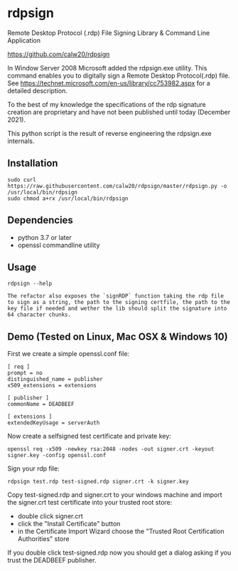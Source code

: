 # rdpsign
Remote Desktop Protocol (.rdp) File Signing Library & Command Line Application

https://github.com/calw20/rdpsign


In Window Server 2008 Microsoft added the rdpsign.exe utility.
This command enables you to digitally sign a Remote Desktop Protocol(.rdp) file.
See https://technet.microsoft.com/en-us/library/cc753982.aspx for a detailed description.

To the best of my knowledge the specifications of the rdp signature creation are proprietary and have not been published until today (December 2021).

This python script is the result of reverse engineering the rdpsign.exe internals.


## Installation

    sudo curl https://raw.githubusercontent.com/calw20/rdpsign/master/rdpsign.py -o /usr/local/bin/rdpsign
    sudo chmod a+rx /usr/local/bin/rdpsign


## Dependencies

- python 3.7 or later
- openssl commandline utility


## Usage

    rdpsign --help

    The refactor also exposes the `signRDP` function taking the rdp file to sign as a string, the path to the signing certfile, the path to the key file if needed and wether the lib should split the signature into 64 character chunks.


## Demo (Tested on Linux, Mac OSX & Windows 10)

First we create a simple openssl.conf file:

    [ req ]
    prompt = no
    distinguished_name = publisher
    x509_extensions = extensions

    [ publisher ]
    commonName = DEADBEEF

    [ extensions ]
    extendedKeyUsage = serverAuth

Now create a selfsigned test certificate and private key:

    openssl req -x509 -newkey rsa:2048 -nodes -out signer.crt -keyout signer.key -config openssl.conf

Sign your rdp file:

    rdpsign test.rdp test-signed.rdp signer.crt -k signer.key

Copy test-signed.rdp and signer.crt to your windows machine and import the signer.crt test certificate into your trusted root store:
- double click signer.crt
- click the "Install Certificate" button
- in the Certificate Import Wizard choose the "Trusted Root Certification Authorities" store


If you double click test-signed.rdp now you should get a dialog asking if you trust the DEADBEEF publisher.
